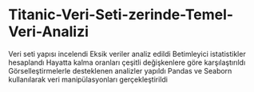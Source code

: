 # Titanic-Veri-Seti-zerinde-Temel-Veri-Analizi
Veri seti yapısı incelendi  Eksik veriler analiz edildi  Betimleyici istatistikler hesaplandı  Hayatta kalma oranları çeşitli değişkenlere göre karşılaştırıldı  Görselleştirmelerle desteklenen analizler yapıldı  Pandas ve Seaborn kullanılarak veri manipülasyonları gerçekleştirildi
